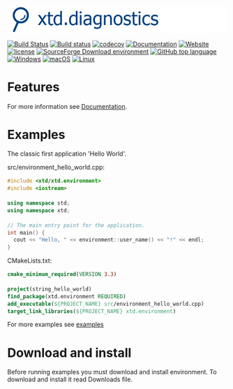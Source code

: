 [![environment](docs/pictures/header.png)](https://gammasoft71.wixsite.com/xtd-environment)

[![Build Status](https://travis-ci.org/gammasoft71/xtd.diagnostics.svg?branch=master)](https://travis-ci.org/gammasoft71/xtd.diagnostics)
[![Build status](https://ci.appveyor.com/api/projects/status/xyvw3hfkimvkyxr2?svg=true)](https://ci.appveyor.com/project/gammasoft71/xtd-environment)
[![codecov](https://codecov.io/gh/gammasoft71/xtd.environment/branch/master/graph/badge.svg)](https://codecov.io/gh/gammasoft71/xtd.environment)
[![Documentation](https://codedocs.xyz/gammasoft71/xtd.environment.svg)](https://codedocs.xyz/gammasoft71/xtd.environment/)
[![Website](https://img.shields.io/website-up-down-green-red/http/shields.io.svg?label=xtd-environment%20website)](https://gammasoft71.wixsite.com/xtd-environment)
[![license](https://img.shields.io/github/license/gammasoft71/xtd.environment.svg)](LICENSE.md)
[![SourceForge Download environment](https://img.shields.io/sourceforge/dt/environmentpro.svg)](https://sourceforge.net/projects/environmentpro//files/latest/download)
[![GitHub top language](https://img.shields.io/github/languages/top/gammasoft71/xtd.environment.svg)](README.md)
[![Windows](https://img.shields.io/badge/os-Windows-004080.svg)](README.md)
[![macOS](https://img.shields.io/badge/os-macOS-004080.svg)](README.md)
[![Linux](https://img.shields.io/badge/os-Linux-004080.svg)](README.md)

# Features

For more information see [Documentation](docs).

# Examples

The classic first application 'Hello World'.

src/environment_hello_world.cpp:

```c++
#include <xtd/xtd.environment>
#include <iostream>

using namespace std;
using namespace xtd;

// The main entry point for the application.
int main() {
  cout << "Hello, " << environment::user_name() << "!" << endl;
}
```

CMakeLists.txt:

```cmake
cmake_minimum_required(VERSION 3.3)

project(string_hello_world)
find_package(xtd.environment REQUIRED)
add_executable(${PROJECT_NAME} src/environment_hello_world.cpp)
target_link_libraries(${PROJECT_NAME} xtd.environment)
```

For more examples see [examples](examples)

# Download and install

Before running examples you must download and install environment. To download and install it read Downloads file.

